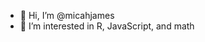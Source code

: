 - 👋 Hi, I’m @micahjames
- 👀 I’m interested in R, JavaScript, and math

<!---
micahjames/micahjames is a ✨ special ✨ repository because its `README.md` (this file) appears on your GitHub profile.
You can click the Preview link to take a look at your changes.
--->
